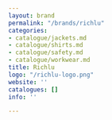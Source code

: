 ```yaml
---
layout: brand
permalink: "/brands/richlu"
categories:
- catalogue/jackets.md
- catalogue/shirts.md
- catalogue/safety.md
- catalogue/workwear.md
title: Richlu
logo: "/richlu-logo.png"
website: ''
catalogues: []
info: ''

---
```

